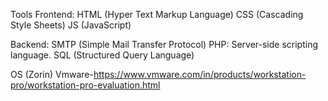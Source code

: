 Tools
Frontend: 
HTML (Hyper Text Markup Language)
CSS (Cascading Style Sheets)
JS (JavaScript)

Backend: 
SMTP (Simple Mail Transfer Protocol)
PHP: Server-side scripting language.
SQL (Structured Query Language)

OS (Zorin)
Vmware-https://www.vmware.com/in/products/workstation-pro/workstation-pro-evaluation.html
